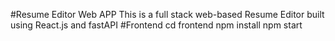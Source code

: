 #Resume Editor Web APP
This is a full stack web-based Resume Editor built using React.js and fastAPI
#Frontend
cd frontend
npm install
npm start

